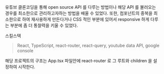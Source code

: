 유튜브 클론코딩을 통해 open source API 를 다루는 방법이나 해당 API 를 불러오는 경우를 최소한으로 관리하고자하는 방법을 배울 수 있었다.
또한, 컴포넌트의 중복을 최소한으로 하여 재사용하게 만든다거나 CSS 적인 부분에 있어서 responsive 하게 다루는 부분에 좀 더 통찰력을 키울 수 있었다.

스킬스택
> React, TypeScript, react-router, react-query, youtube data API, google console

해당 프로젝트의 구조는 App.tsx 파일안에 react-router 로 그 루트와 children 을 설정하여 시작한다.
